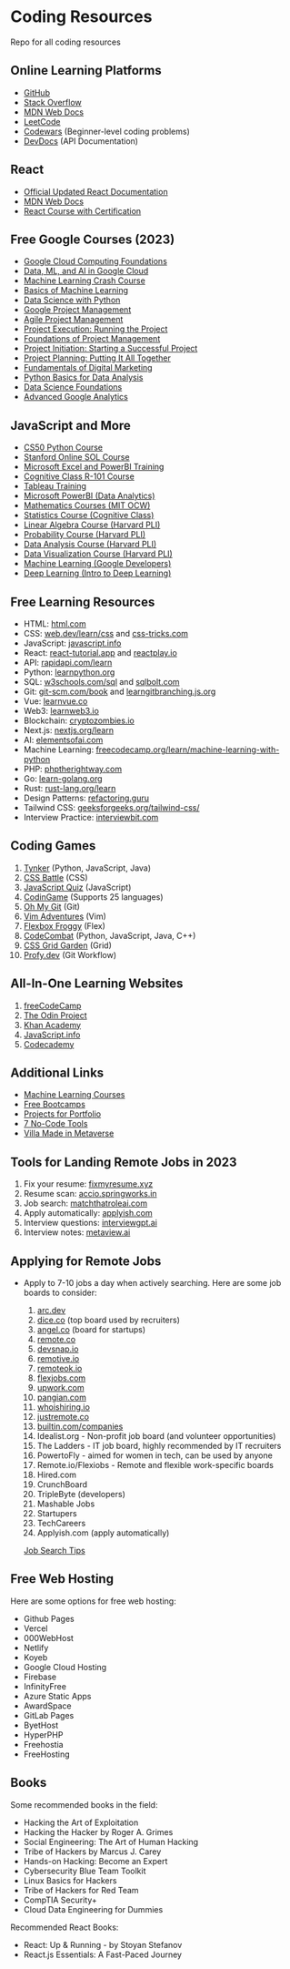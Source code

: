 # Coding Resources

Repo for all coding resources

## Online Learning Platforms
- [GitHub](https://github.com)
- [Stack Overflow](https://stackoverflow.com)
- [MDN Web Docs](https://developer.mozilla.org/en-US/)
- [LeetCode](https://leetcode.com)
- [Codewars](https://www.codewars.com) (Beginner-level coding problems)
- [DevDocs](https://devdocs.io) (API Documentation)

## React
- [Official Updated React Documentation](https://react.dev)
- [MDN Web Docs](https://developer.mozilla.org/en-US/docs/Web/JavaScript)
- [React Course with Certification](https://t.ly/76Vhg)

## Free Google Courses (2023)
- [Google Cloud Computing Foundations](http://bit.ly/43cJRMW)
- [Data, ML, and AI in Google Cloud](http://bit.ly/3Klag^R)
- [Machine Learning Crash Course](http://bit.ly/43grwho)
- [Basics of Machine Learning](http://bit.ly/43ibNyk)
- [Data Science with Python](http://bit.ly/3zCkPsy)
- [Google Project Management](http://bit.ly/3UiG7ot)
- [Agile Project Management](http://bit.ly/3zENXzt)
- [Project Execution: Running the Project](http://bit.ly/3GmPg90)
- [Foundations of Project Management](http://bit.ly/3Go7Bn4)
- [Project Initiation: Starting a Successful Project](http://bit.ly/3zCko1q)
- [Project Planning: Putting It All Together](http://bit.ly/3UgrceA)
- [Fundamentals of Digital Marketing](http://bit.ly/3KBDDhT)
- [Python Basics for Data Analysis](http://bit.ly/3zBg2Yu)
- [Data Science Foundations](http://bit.ly/3ZIZXKU)
- [Advanced Google Analytics](http://bit.ly/3KDo200)

## JavaScript and More
- [CS50 Python Course](https://cs50.harvard.edu/python/2022/)
- [Stanford Online SOL Course](https://online.stanford.edu/courses/soe-yd-0007-soli)
- [Microsoft Excel and PowerBI Training](https://learn.microsoft.com/en-gb/training/)
- [Cognitive Class R-101 Course](https://cognitiveclass.ai/courses/r-101)
- [Tableau Training](https://www.tableau.com/learn/training)
- [Microsoft PowerBI (Data Analytics)](https://learn.microsoft.com/en-us/users/co...)
- [Mathematics Courses (MIT OCW)](https://ocw.mit.edu/search/?d=Math...)
- [Statistics Course (Cognitive Class)](https://cognitiveclass.ai/courses/statis...)
- [Linear Algebra Course (Harvard PLI)](https://pli.harvard.edu/course/data-an...)
- [Probability Course (Harvard PLI)](https://pli.harvard.edu/course/data-sc...)
- [Data Analysis Course (Harvard PLI)](https://pli.harvard.edu/course/data-an...)
- [Data Visualization Course (Harvard PLI)](https://pli.harvard.edu/course/data-sc...)
- [Machine Learning (Google Developers)](https://developers.google.com/machine-learni...)
- [Deep Learning (Intro to Deep Learning)](https://introtodeeplearning.com)

## Free Learning Resources
- HTML: [html.com](https://html.com)
- CSS: [web.dev/learn/css](https://web.dev/learn/css) and [css-tricks.com](https://css-tricks.com)
- JavaScript: [javascript.info](https://javascript.info)
- React: [react-tutorial.app](https://react-tutorial.app) and [reactplay.io](https://reactplay.io)
- API: [rapidapi.com/learn](https://rapidapi.com/learn)
- Python: [learnpython.org](https://learnpython.org)
- SQL: [w3schools.com/sql](https://www.w3schools.com/sql) and [sqlbolt.com](https://sqlbolt.com)
- Git: [git-scm.com/book](https://git-scm.com/book) and [learngitbranching.js.org](https://learngitbranching.js.org)
- Vue: [learnvue.co](https://learnvue.co)
- Web3: [learnweb3.io](https://learnweb3.io)
- Blockchain: [cryptozombies.io](https://cryptozombies.io)
- Next.js: [nextjs.org/learn](https://nextjs.org/learn)
- AI: [elementsofai.com](https://elementsofai.com)
- Machine Learning: [freecodecamp.org/learn/machine-learning-with-python](https://www.freecodecamp.org/learn/machine-learning-with-python)
- PHP: [phptherightway.com](https://phptherightway.com)
- Go: [learn-golang.org](https://learn-golang.org)
- Rust: [rust-lang.org/learn](https://www.rust-lang.org/learn)
- Design Patterns: [refactoring.guru](https://refactoring.guru)
- Tailwind CSS: [geeksforgeeks.org/tailwind-css/](https://www.geeksforgeeks.org/tailwind-css/)
- Interview Practice: [interviewbit.com](https://www.interviewbit.com)

## Coding Games
1. [Tynker](https://www.tynker.com) (Python, JavaScript, Java)
2. [CSS Battle](https://cssbattle.dev) (CSS)
3. [JavaScript Quiz](https://javascriptquiz.com) (JavaScript)
4. [CodinGame](https://www.codingame.com) (Supports 25 languages)
5. [Oh My Git](https://ohmygit.org) (Git)
6. [Vim Adventures](https://vim-adventures.com) (Vim)
7. [Flexbox Froggy](https://flexboxfroggy.com) (Flex)
8. [CodeCombat](https://codecombat.com) (Python, JavaScript, Java, C++)
9. [CSS Grid Garden](https://cssgridgarden.com) (Grid)
10. [Profy.dev](https://profy.dev/project/github...) (Git Workflow)

## All-In-One Learning Websites
1. [freeCodeCamp](https://www.freecodecamp.org)
2. [The Odin Project](https://www.theodinproject.com)
3. [Khan Academy](https://www.khanacademy.org)
4. [JavaScript.info](https://javascript.info)
5. [Codecademy](https://www.codecademy.com)

## Additional Links
- [Machine Learning Courses](https://twitter.com/simonholdorf/status/1598199684299980800?s=46&t=q-pju-3ERs47jivAyv8teA)
- [Free Bootcamps](https://twitter.com/dthompsondev/status/1597607698044178433?s=46&t=q-pju-3ERs47jivAyv8teA)
- [Projects for Portfolio](https://twitter.com/nikkisiapno/status/1593126530682523648?s=46&t=q-pju-3ERs47jivAyv8teA)
- [7 No-Code Tools](https://twitter.com/nikkisiapno/status/1590611580089421825?s=46&t=q-pju-3ERs47jivAyv8teA)
- [Villa Made in Metaverse](https://twitter.com/natalialabel/status/1559967480663396352?s=46&t=q-pju-3ERs47jivAyv8teA)

## Tools for Landing Remote Jobs in 2023
1. Fix your resume: [fixmyresume.xyz](https://fixmyresume.xyz)
2. Resume scan: [accio.springworks.in](https://accio.springworks.in)
3. Job search: [matchthatroleai.com](https://matchthatroleai.com)
4. Apply automatically: [applyish.com](https://applyish.com)
5. Interview questions: [interviewgpt.ai](https://interviewgpt.ai)
6. Interview notes: [metaview.ai](https://metaview.ai)

## Applying for Remote Jobs
- Apply to 7-10 jobs a day when actively searching. Here are some job boards to consider:
   1. [arc.dev](https://arc.dev)
   2. [dice.co](https://dice.co) (top board used by recruiters)
   3. [angel.co](https://angel.co) (board for startups)
   4. [remote.co](https://remote.co)
   5. [devsnap.io](https://devsnap.io)
   6. [remotive.io](https://remotive.io)
   7. [remoteok.io](https://remoteok.io)
   8. [flexjobs.com](https://flexjobs.com)
   9. [upwork.com](https://upwork.com)
   10. [pangian.com](https://pangian.com)
   11. [whoishiring.io](https://whoishiring.io)
   12. [justremote.co](https://justremote.co)
   13. [builtin.com/companies](https://builtin.com/companies)
   14. Idealist.org - Non-profit job board (and volunteer opportunities)
   15. The Ladders - IT job board, highly recommended by IT recruiters
   16. PowertoFly - aimed for women in tech, can be used by anyone
   17. Remote.io/Flexiobs - Remote and flexible work-specific boards
   18. Hired.com
   19. CrunchBoard
   20. TripleByte (developers)
   21. Mashable Jobs
   22. Startupers
   23. TechCareers
   24. Applyish.com (apply automatically)
   
   [Job Search Tips](http://matchthatroleai.com)

## Free Web Hosting
Here are some options for free web hosting:
- Github Pages
- Vercel
- 000WebHost
- Netlify
- Koyeb
- Google Cloud Hosting
- Firebase
- InfinityFree
- Azure Static Apps
- AwardSpace
- GitLab Pages
- ByetHost
- HyperPHP
- Freehostia
- FreeHosting

## Books
Some recommended books in the field:
- Hacking the Art of Exploitation
- Hacking the Hacker by Roger A. Grimes
- Social Engineering: The Art of Human Hacking
- Tribe of Hackers by Marcus J. Carey
- Hands-on Hacking: Become an Expert
- Cybersecurity Blue Team Toolkit
- Linux Basics for Hackers
- Tribe of Hackers for Red Team
- CompTIA Security+
- Cloud Data Engineering for Dummies

Recommended React Books:
- React: Up & Running - by Stoyan Stefanov
- React.js Essentials: A Fast-Paced Journey

